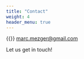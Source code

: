```yaml
---
title: "Contact"
weight: 4
header_menu: true
---
```


{{<icon class="fa fa-envelope">}}&nbsp;[marc.mezger@gmail.com](mailto:marc.mezger@gmail.com)

<!-- {{<icon class="fa fa-phone">}}&nbsp;[+49 1111 555555](tel:+491111555555) -->

Let us get in touch!
